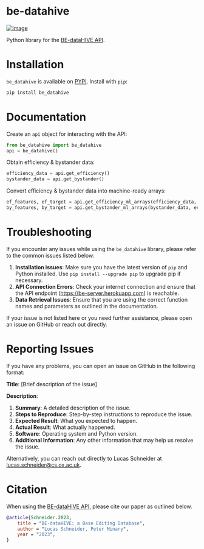 # be-datahive

[![image](https://img.shields.io/pypi/v/be_datahive.svg)](https://pypi.python.org/pypi/be_datahive)
 
Python library for the [BE-dataHIVE
API](https://be-datahive.com/documentation.html).

# Installation

`be_datahive` is available on
[PYPI](https://pypi.python.org/pypi/be_datahive/). Install with `pip`:

``` bash
pip install be_datahive
```

# Documentation

Create an `api` object for interacting with the API:

``` python
from be_datahive import be_datahive
api = be_datahive()
```

Obtain efficiency & bystander data:

``` python
efficiency_data = api.get_efficiency()
bystander_data = api.get_bystander()
```

Convert efficiency & bystander data into machine-ready arrays:

``` python
ef_features, ef_target = api.get_efficiency_ml_arrays(efficiency_data, encoding='one-hot')
by_features, by_target = api.get_bystander_ml_arrays(bystander_data, encoding='one-hot')
```

# Troubleshooting

If you encounter any issues while using the `be_datahive` library, please refer to the common issues listed below:

1. **Installation issues**: Make sure you have the latest version of `pip` and Python installed. Use `pip install --upgrade pip` to upgrade pip if necessary.
2. **API Connection Errors**: Check your internet connection and ensure that the API endpoint (https://be-server.herokuapp.com) is reachable.
3. **Data Retrieval Issues**: Ensure that you are using the correct function names and parameters as outlined in the documentation.

If your issue is not listed here or you need further assistance, please open an issue on GitHub or reach out directly.

# Reporting Issues

If you have any problems, you can open an issue on GitHub in the following format:

**Title**: [Brief description of the issue]

**Description**:
1. **Summary**: A detailed description of the issue.
2. **Steps to Reproduce**: Step-by-step instructions to reproduce the issue.
3. **Expected Result**: What you expected to happen.
4. **Actual Result**: What actually happened.
5. **Software**: Operating system and Python version.
6. **Additional Information**: Any other information that may help us resolve the issue.

Alternatively, you can reach out directly to Lucas Schneider at [lucas.schneider@cs.ox.ac.uk](mailto:lucas.schneider@cs.ox.ac.uk).


# Citation
When using the [BE-dataHIVE
API](https://be-datahive.com/documentation.html), please cite our paper as outlined below. 

```bibtex
@article{Schneider.2023,
    title = "BE-dataHIVE: a Base Editing Database",
    author = "Lucas Schneider, Peter Minary",
    year = "2023",
}
```
